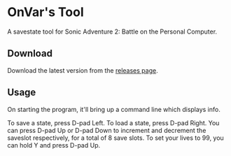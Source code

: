 OnVar's Tool
============

A savestate tool for Sonic Adventure 2: Battle on the Personal Computer.

Download
--------

Download the latest version from the [releases page](https://github.com/Isaac-Lozano/onvars_tool/releases).

Usage
-----

On starting the program, it'll bring up a command line which displays info.

To save a state, press D-pad Left. To load a state, press D-pad Right.
You can press D-pad Up or D-pad Down to increment and decrement the saveslot respectively, for a total of 8 save slots.
To set your lives to 99, you can hold Y and press D-pad Up.
